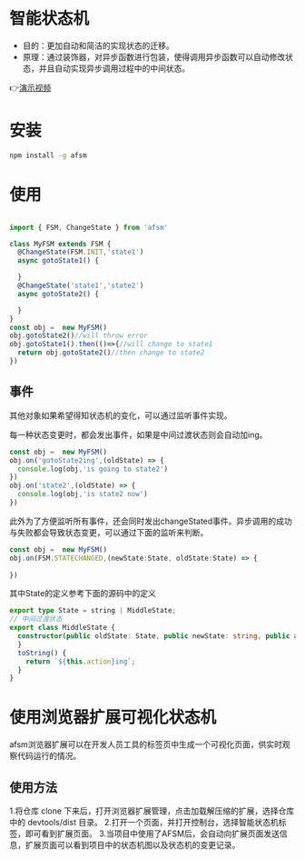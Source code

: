 # 智能状态机

- 目的：更加自动和简洁的实现状态的迁移。
- 原理：通过装饰器，对异步函数进行包装，使得调用异步函数可以自动修改状态，并且自动实现异步调用过程中的中间状态。

👉[演示视频](https://www.bilibili.com/video/BV1kv4y1T7v4/)

# 安装 
  
  ```bash
  npm install -g afsm
  ```
# 使用

```ts

import { FSM, ChangeState } from 'afsm'

class MyFSM extends FSM {
  @ChangeState(FSM.INIT,'state1')
  async gotoState1() {

  }
  @ChangeState('state1','state2')
  async gotoState2() {

  }
}
const obj =  new MyFSM()
obj.gotoState2()//will throw error
obj.gotoState1().then(()=>{//will change to state1
  return obj.gotoState2()//then change to state2
})

```
## 事件

其他对象如果希望得知状态机的变化，可以通过监听事件实现。

每一种状态变更时，都会发出事件，如果是中间过渡状态则会自动加ing。
```ts
const obj =  new MyFSM()
obj.on('gotoState2ing',(oldState) => {
  console.log(obj,'is going to state2')
})
obj.on('state2',(oldState) => {
  console.log(obj,'is state2 now')
})

```
此外为了方便监听所有事件，还会同时发出changeStated事件。异步调用的成功与失败都会导致状态变更，可以通过下面的监听来判断。
```ts
const obj =  new MyFSM()
obj.on(FSM.STATECHANGED,(newState:State, oldState:State) => {
 
})

```
其中State的定义参考下面的源码中的定义
```ts
export type State = string | MiddleState;
// 中间过渡状态
export class MiddleState {
  constructor(public oldState: State, public newState: string, public action: string) {
  }
  toString() {
    return `${this.action}ing`;
  }
}

```

# 使用浏览器扩展可视化状态机

afsm浏览器扩展可以在开发人员工具的标签页中生成一个可视化页面，供实时观察代码运行的情况。

## 使用方法
1.将仓库 clone 下来后，打开浏览器扩展管理，点击加载解压缩的扩展，选择仓库中的 devtools/dist 目录。
2.打开一个页面，并打开控制台，选择智能状态机标签，即可看到扩展页面。
3.当项目中使用了AFSM后，会自动向扩展页面发送信息，扩展页面可以看到项目中的状态机图以及状态机的变更记录。

